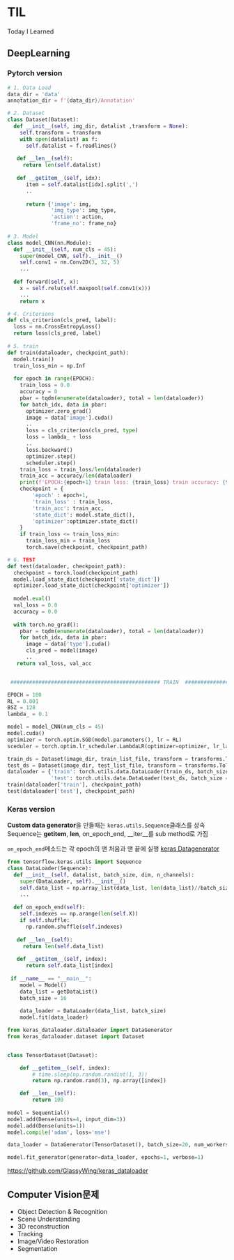 # TIL 
Today I Learned


## DeepLearning   
### Pytorch version  

```python
# 1. Data Load
data_dir = 'data'
annotation_dir = f'{data_dir}/Annotation'

# 2. Dataset 
class Dataset(Dataset):
  def __init__(self, img_dir, datalist ,transform = None):
    self.transform = transform
    with open(datalist) as f:
      self.datalist = f.readlines()
   
   def __len__(self): 
     return len(self.datalist)
     
   def __getitem__(self, idx):
      item = self.datalist[idx].split(',')
      ..
      
      return {'image': img, 
              'img_type': img_type,
              'action': action,
              'frame_no': frame_no}
              
# 3. Model
class model_CNN(nn.Module):
  def __init__(self, num_cls = 45):
    super(model_CNN, self).__init__()
    self.conv1 = nn.Conv2D(3, 32, 5)
    ...
    
  def forward(self, x):
    x = self.relu(self.maxpool(self.conv1(x)))
    ...
    return x

# 4. Criterions
def cls_criterion(cls_pred, label):
  loss = nn.CrossEntropyLoss()
  return loss(cls_pred, label)
  
# 5. train 
def train(dataloader, checkpoint_path):
  model.train()
  train_loss_min = np.Inf
  
  for epoch in range(EPOCH):
    train_loss = 0.0
    accuracy = 0
    pbar = tqdm(enumerate(dataloader), total = len(dataloader))
    for batch_idx, data in pbar:
      optimizer.zero_grad()
      image = data['image'].cuda()
      ..
      loss = cls_criterion(cls_pred, type)
      loss = lambda_ + loss
      ..
      loss.backward()
      optimizer.step()
      scheduler.step()
    train_loss = train_loss/len(dataloader)
    train_acc = accuracy/len(dataloader)
    print(f'EPOCH:{epoch+1} train loss: {train_loss} train accuracy: {train_acc}')
    checkpoint = {
        'epoch' : epoch+1,
        'train_loss' : train_loss,
        'train_acc': train_acc,
        'state_dict': model.state_dict(),
        'optimizer':optimizer.state_dict()
    }
    if train_loss <= train_loss_min:
      train_loss_min = train_loss
      torch.save(checkpoint, checkpoint_path)

# 6. TEST
def test(dataloader, checkpoint_path):
  checkpoint = torch.load(checkpoint_path)
  model.load_state_dict(checkpoint['state_dict'])
  optimizer.load_state_dict(checkpoint['optimizer'])
  
  model.eval()
  val_loss = 0.0
  accuracy = 0.0
  
  with torch.no_grad():
    pbar = tqdm(enumerate(dataloader), total = len(dataloader))
    for batch_idx, data in pbar:
      image = data['type'].cuda()
      cls_pred = model(image)
      ..
   return val_loss, val_acc


 ################################################ TRAIN  ################################################

EPOCH = 100
RL = 0.001
BSZ = 128
lambda_ = 0.1

model = model_CNN(num_cls = 45)
model.cuda()
optimizer = torch.optim.SGD(model.parameters(), lr = RL)
sceduler = torch.optim.lr_scheduler.LambdaLR(optimizer=optimizer, lr_lambda = lambda epoch:0.95**epoch, last_epoch = -1)

train_ds = Dataset(image_dir, train_list_file, transform = transforms.ToTensor())
test_ds = Dataset(image_dir, test_list_file, transform = transforms.ToTensor())
dataloader = {'train': torch.utils.data.DataLoader(train_ds, batch_size = BSZ, shuffle = True),
              'test': torch.utils.data.DataLoader(test_ds, batch_size = BSZ, shuffle = False)}
train(dataloader['train'], checkpoint_path)
test(dataloader['test'], checkpoint_path)
```
### Keras version    
**Custom data generator**을 만들때는 ```keras.utils.Sequence```클래스를 상속   
Sequence는 __getitem__, __len__, on_epoch_end, __iter__를 sub method로 가짐   

```on_epoch_end```메소드는 각 epoch의 맨 처음과 맨 끝에 실행
[keras Datagenerator](http://www.kwangsiklee.com/2018/11/keras%EC%97%90%EC%84%9C-sequence%EB%A5%BC-%EC%9D%B4%EC%9A%A9%ED%95%98%EC%97%AC-%EB%8C%80%EC%9A%A9%EB%9F%89-%EB%8D%B0%EC%9D%B4%ED%84%B0%EC%85%8B-%EC%B2%98%EB%A6%AC%ED%95%98%EA%B8%B0/)
```python
from tensorflow.keras.utils import Sequence
class DataLoader(Sequence):
  def __init__(self, datalist, batch_size, dim, n_channels):
    super(DataLoader, self).__init__()
    self.data_list = np.array_list(data_list, len(data_list)//batch_size)
    ...
    
  def on_epoch_end(self):
    self.indexes == np.arange(len(self.X))
    if self.shuffle:
      np.random.shuffle(self.indexes)
      
   def __len__(self):
     return len(self.data_list)
     
   def __getitem__(self, index):
      return self.data_list[index]
 
 if __name__ == "__main__":
    model = Model()
    data_list = getDataList()
    batch_size = 16
    
    data_loader = DataLoader(data_list, batch_size)
    model.fit(data_loader)
```
```python
from keras_dataloader.dataloader import DataGenerator
from keras_dataloader.dataset import Dataset


class TensorDataset(Dataset):

    def __getitem__(self, index):
        # time.sleep(np.random.randint(1, 3))
        return np.random.rand(3), np.array([index])

    def __len__(self):
        return 100
        
model = Sequential()
model.add(Dense(units=4, input_dim=3))
model.add(Dense(units=1))
model.compile('adam', loss='mse')

data_loader = DataGenerator(TensorDataset(), batch_size=20, num_workers=0)

model.fit_generator(generator=data_loader, epochs=1, verbose=1)
```
https://github.com/GlassyWing/keras_dataloader


## Computer Vision문제 
- Object Detection & Recognition
- Scene Understanding
- 3D reconstruction
- Tracking
- Image/Video Restoration
- Segmentation
